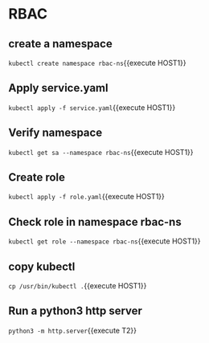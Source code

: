 # RBAC

## create a namespace
`kubectl create namespace rbac-ns`{{execute HOST1}}

## Apply service.yaml
`kubectl apply -f service.yaml`{{execute HOST1}}

## Verify namespace
`kubectl get sa --namespace rbac-ns`{{execute HOST1}}

## Create role
`kubectl apply -f role.yaml`{{execute HOST1}}

## Check role in namespace rbac-ns
`kubectl get role --namespace rbac-ns`{{execute HOST1}}

## copy kubectl
`cp /usr/bin/kubectl .`{{execute HOST1}}

## Run a python3 http server
`python3 -m http.server`{{execute T2}}
